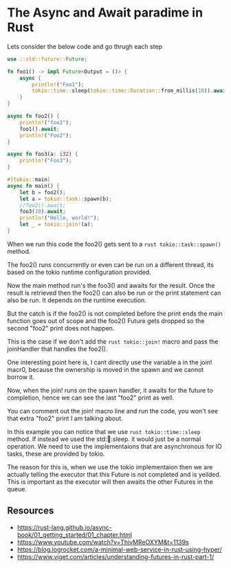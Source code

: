 # The Async and Await paradime in Rust

Lets consider the below code and go thrugh each step

```rust
use ::std::future::Future;

fn foo1() -> impl Future<Output = ()> {
    async {
        println!("Foo1");
        tokio::time::sleep(tokio::time::Duration::from_millis(10)).await;
    }
}

async fn foo2() {
    println!("foo2");
    foo1().await;
    println!("Foo2");
}

async fn foo3(a: i32) {
    println!("Foo3");
}

#[tokio::main]
async fn main() {
    let b = foo2();
    let a = tokio::task::spawn(b);
    //foo2().await;
    foo3(10).await;
    println!("Hello, world!");
    let _ = tokio::join!(a);
}
```

When we run this code the foo2() gets sent to a ```rust tokio::task::spawn()``` method.

The foo2() runs concurrently or even can be run on a different thread, its based on the tokio runtime configuration provided.

Now the main method run's the foo3() and awaits for the result. Once the result is retrieved then the foo2() can also be run or the print
statement can also be run. It depends on the runtime execution.

But the catch is if the foo2() is not completed before the print ends the main function goes out of scope and the foo2() Future gets
dropped so the second "foo2" print does not happen.

This is the case if we don't add the ```rust tokio::join!``` macro and pass the joinHandler that handles the foo2().

One interesting point here is, I cant directly use the variable a in the join! macr0, because the ownership is moved in the spawn and we cannot
borrow it.

Now, when the join! runs on the spawn handler, it awaits for the future to completion, hence we can see the last "foo2" print as well.

You can comment out the join! macro line and run the code, you won't see that extra "foo2" print I am talking about.

In this example you can notice that we use ```rust tokio::time::sleep``` method. If instead we used the std::thread::sleep. it would just be
a normal operation. We need to use the implementaions that are asynchronous for IO tasks, these are provided by tokio.

The reason for this is, when we use the tokio implementaion then we are actually telling the executor that this Future is not completed and is yeilded.
This is important as the executor will then awaits the other Futures in the queue.


## Resources
- https://rust-lang.github.io/async-book/01_getting_started/01_chapter.html
- https://www.youtube.com/watch?v=ThjvMReOXYM&t=1139s
- https://blog.logrocket.com/a-minimal-web-service-in-rust-using-hyper/
- https://www.viget.com/articles/understanding-futures-in-rust-part-1/
